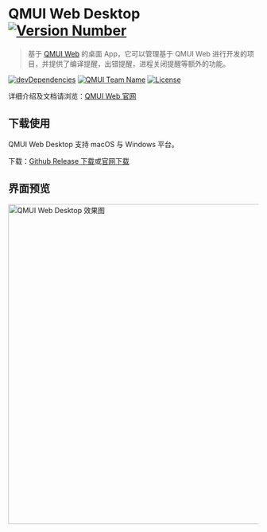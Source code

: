 # QMUI Web Desktop [![Version Number](https://img.shields.io/npm/v/generator-qmui.svg?style=flat)](https://github.com/QMUI/qmui_web_desktop/ "Version Number")
> 基于 [QMUI Web](https://github.com/QMUI/qmui_web) 的桌面 App，它可以管理基于 QMUI Web 进行开发的项目，并提供了编译提醒，出错提醒，进程关闭提醒等额外的功能。 

[![devDependencies](https://img.shields.io/david/dev/QMUI/qmui_web_desktop.svg?style=flat)](https://ci.appveyor.com/project/QMUI/qmui_web_desktop "devDependencies") 
[![QMUI Team Name](https://img.shields.io/badge/Team-QMUI-brightgreen.svg?style=flat)](https://github.com/QMUI "QMUI Team") 
[![License](https://img.shields.io/badge/license-MIT-blue.svg?style=flat)](http://opensource.org/licenses/MIT "Feel free to contribute.") 

详细介绍及文档请浏览：[QMUI Web 官网](http://qmuiteam.com/web)

## 下载使用
QMUI Web Desktop 支持 macOS 与 Windows 平台。

下载：[Github Release 下载](https://github.com/QMUI/qmui_web_desktop/releases)或[官网下载](http://qmuiteam.com/web/index.html#downloadDirect)

## 界面预览
<img src="https://raw.githubusercontent.com/QMUI/qmuidemo_web/master/public/style/images/independent/App.gif" width="644" alt="QMUI Web Desktop 效果图" />
